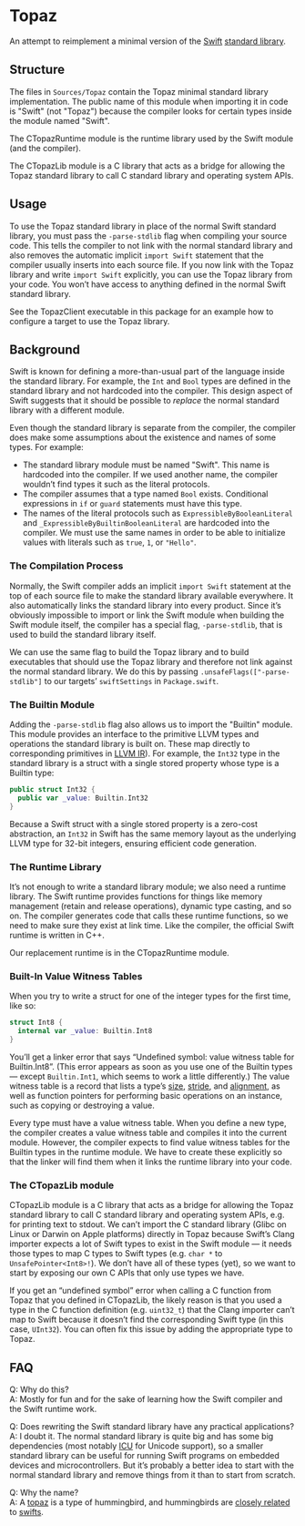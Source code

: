 # Topaz

An attempt to reimplement a minimal version of the [Swift](https://swift.org) [standard library](https://developer.apple.com/documentation/swift).

## Structure

The files in `Sources/Topaz` contain the Topaz minimal standard library implementation. The public name of this module when importing it in code is "Swift" (not "Topaz") because the compiler looks for certain types inside the module named "Swift".

The CTopazRuntime module is the runtime library used by the Swift module (and the compiler).

The CTopazLib module is a C library that acts as a bridge for allowing the Topaz standard library to call C standard library and operating system APIs.

## Usage

To use the Topaz standard library in place of the normal Swift standard library, you must pass the `-parse-stdlib` flag when compiling your source code. This tells the compiler to not link with the normal standard library and also removes the automatic implicit `import Swift` statement that the compiler usually inserts into each source file. If you now link with the Topaz library and write `import Swift` explicitly, you can use the Topaz library from your code. You won’t have access to anything defined in the normal Swift standard library.

See the TopazClient executable in this package for an example how to configure a target to use the Topaz library.   

## Background

Swift is known for defining a more-than-usual part of the language inside the standard library. For example, the `Int` and `Bool` types are defined in the standard library and not hardcoded into the compiler. This design aspect of Swift suggests that it should be possible to _replace_ the normal standard library with a different module.

Even though the standard library is separate from the compiler, the compiler does make some assumptions about the existence and names of some types. For example:

* The standard library module must be named "Swift". This name is hardcoded into the compiler. If we used another name, the compiler wouldn’t find types it  such as the literal protocols.
* The compiler assumes that a type named `Bool` exists. Conditional expressions in `if` or `guard` statements must have this type.
* The names of the literal protocols such as `ExpressibleByBooleanLiteral` and `_ExpressibleByBuiltinBooleanLiteral` are hardcoded into the compiler. We must use the same names in order to be able to initialize values with literals such as `true`, `1`, or `"Hello"`.

### The Compilation Process

Normally, the Swift compiler adds an implicit `import Swift` statement at the top of each source file to make the standard library available everywhere. It also automatically links the standard library into every product. Since it’s obviously impossible to import or link the Swift module when building the Swift module itself, the compiler has a special flag, `-parse-stdlib`, that is used to build the standard library itself.

We can use the same flag to build the Topaz library and to build executables that should use the Topaz library and therefore not link against the normal standard library. We do this by passing `.unsafeFlags(["-parse-stdlib"]` to our targets’ `swiftSettings` in `Package.swift`.

### The Builtin Module

Adding the `-parse-stdlib` flag also allows us to import the "Builtin" module. This module provides an interface to the primitive LLVM types and operations the standard library is built on. These map directly to corresponding primitives in [LLVM IR](https://en.wikipedia.org/wiki/LLVM#Intermediate_representation)). For example, the `Int32` type in the standard library is a struct with a single stored property whose type is a Builtin type:

```swift
public struct Int32 {
  public var _value: Builtin.Int32
}
```

Because a Swift struct with a single stored property is a zero-cost abstraction, an `Int32` in Swift has the same memory layout as the underlying LLVM type for 32-bit integers, ensuring efficient code generation.

### The Runtime Library

It’s not enough to write a standard library module; we also need a runtime library. The Swift runtime provides functions for things like memory management (retain and release operations), dynamic type casting, and so on. The compiler generates code that calls these runtime functions, so we need to make sure they exist at link time. Like the compiler, the official Swift runtime is written in C++. 

Our replacement runtime is in the CTopazRuntime module. 

### Built-In Value Witness Tables

When you try to write a struct for one of the integer types for the first time, like so:

```swift
struct Int8 {
  internal var _value: Builtin.Int8
}
```

You’ll get a linker error that says “Undefined symbol: value witness table for Builtin.Int8”. (This error appears as soon as you use one of the Builtin types — except `Builtin.Int1`, which seems to work a little differently.) The value witness table is a record that lists a type’s [size](https://developer.apple.com/documentation/swift/memorylayout/2432227-size), [stride](https://developer.apple.com/documentation/swift/memorylayout/2429192-stride), and [alignment](https://developer.apple.com/documentation/swift/memorylayout/2430730-alignment), as well as function pointers for performing basic operations on an instance, such as copying or destroying a value.

Every type must have a value witness table. When you define a new type, the compiler creates a value witness table and compiles it into the current module. However, the compiler expects to find value witness tables for the Builtin types in the runtime module. We have to create these explicitly so that the linker will find them when it links the runtime library into your code.

### The CTopazLib module

CTopazLib module is a C library that acts as a bridge for allowing the Topaz standard library to call C standard library and operating system APIs, e.g. for printing text to stdout. We can’t import the C standard library (Glibc on Linux or Darwin on Apple platforms) directly in Topaz because Swift’s Clang importer expects a lot of Swift types to exist in the Swift module — it needs those types to map C types to Swift types (e.g. `char *` to `UnsafePointer<Int8>!`). We don’t have all of these types (yet), so we want to start by exposing our own C APIs that only use types we have.

If you get an “undefined symbol” error when calling a C function from Topaz that you defined in CTopazLib, the likely reason is that you used a type in the C function definition (e.g. `uint32_t`) that the Clang importer can’t map to Swift because it doesn’t find the corresponding Swift type (in this case, `UInt32`). You can often fix this issue by adding the appropriate type to Topaz.  

## FAQ

Q: Why do this?<br>
A: Mostly for fun and for the sake of learning how the Swift compiler and the Swift runtime work.

Q: Does rewriting the Swift standard library have any practical applications?<br>
A: I doubt it. The normal standard library is quite big and has some big dependencies (most notably [ICU](http://site.icu-project.org/home) for Unicode support), so a smaller standard library can be useful for running Swift programs on embedded devices and microcontrollers. But it’s probably a better idea to start with the normal standard library and remove things from it than to start from scratch.

Q: Why the name?<br>
A: A [topaz](https://en.wikipedia.org/wiki/Topaz_(hummingbird)) is a type of hummingbird, and hummingbirds are [closely related](https://en.wikipedia.org/wiki/Apodiformes) to [swifts](https://en.wikipedia.org/wiki/Swift).
